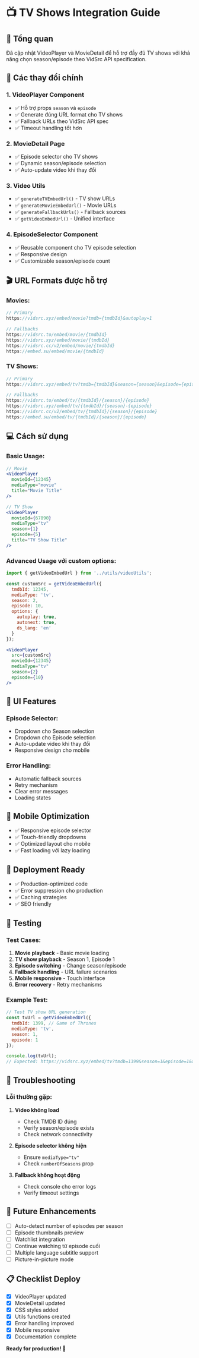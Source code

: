 # 📺 TV Shows Integration Guide

## 🎯 Tổng quan

Đã cập nhật VideoPlayer và MovieDetail để hỗ trợ đầy đủ TV shows với khả năng chọn season/episode theo VidSrc API specification.

## 🔧 Các thay đổi chính

### 1. **VideoPlayer Component**
- ✅ Hỗ trợ props `season` và `episode`
- ✅ Generate đúng URL format cho TV shows
- ✅ Fallback URLs theo VidSrc API spec
- ✅ Timeout handling tốt hơn

### 2. **MovieDetail Page**
- ✅ Episode selector cho TV shows
- ✅ Dynamic season/episode selection
- ✅ Auto-update video khi thay đổi

### 3. **Video Utils**
- ✅ `generateTVEmbedUrl()` - TV show URLs
- ✅ `generateMovieEmbedUrl()` - Movie URLs
- ✅ `generateFallbackUrls()` - Fallback sources
- ✅ `getVideoEmbedUrl()` - Unified interface

### 4. **EpisodeSelector Component**
- ✅ Reusable component cho TV episode selection
- ✅ Responsive design
- ✅ Customizable season/episode count

## 🎬 URL Formats được hỗ trợ

### Movies:
```javascript
// Primary
https://vidsrc.xyz/embed/movie?tmdb={tmdbId}&autoplay=1

// Fallbacks
https://vidsrc.to/embed/movie/{tmdbId}
https://vidsrc.xyz/embed/movie/{tmdbId}
https://vidsrc.cc/v2/embed/movie/{tmdbId}
https://embed.su/embed/movie/{tmdbId}
```

### TV Shows:
```javascript
// Primary
https://vidsrc.xyz/embed/tv?tmdb={tmdbId}&season={season}&episode={episode}&autoplay=1&autonext=1

// Fallbacks
https://vidsrc.to/embed/tv/{tmdbId}/{season}/{episode}
https://vidsrc.xyz/embed/tv/{tmdbId}/{season}-{episode}
https://vidsrc.cc/v2/embed/tv/{tmdbId}/{season}/{episode}
https://embed.su/embed/tv/{tmdbId}/{season}/{episode}
```

## 💻 Cách sử dụng

### Basic Usage:
```jsx
// Movie
<VideoPlayer 
  movieId={12345}
  mediaType="movie"
  title="Movie Title"
/>

// TV Show
<VideoPlayer 
  movieId={67890}
  mediaType="tv"
  season={1}
  episode={5}
  title="TV Show Title"
/>
```

### Advanced Usage với custom options:
```jsx
import { getVideoEmbedUrl } from '../utils/videoUtils';

const customSrc = getVideoEmbedUrl({
  tmdbId: 12345,
  mediaType: 'tv',
  season: 2,
  episode: 10,
  options: {
    autoplay: true,
    autonext: true,
    ds_lang: 'en'
  }
});

<VideoPlayer 
  src={customSrc}
  movieId={12345}
  mediaType="tv"
  season={2}
  episode={10}
/>
```

## 🎨 UI Features

### Episode Selector:
- Dropdown cho Season selection
- Dropdown cho Episode selection
- Auto-update video khi thay đổi
- Responsive design cho mobile

### Error Handling:
- Automatic fallback sources
- Retry mechanism
- Clear error messages
- Loading states

## 📱 Mobile Optimization

- ✅ Responsive episode selector
- ✅ Touch-friendly dropdowns
- ✅ Optimized layout cho mobile
- ✅ Fast loading với lazy loading

## 🔄 Deployment Ready

- ✅ Production-optimized code
- ✅ Error suppression cho production
- ✅ Caching strategies
- ✅ SEO friendly

## 🧪 Testing

### Test Cases:
1. **Movie playback** - Basic movie loading
2. **TV show playback** - Season 1, Episode 1
3. **Episode switching** - Change season/episode
4. **Fallback handling** - URL failure scenarios
5. **Mobile responsive** - Touch interface
6. **Error recovery** - Retry mechanisms

### Example Test:
```javascript
// Test TV show URL generation
const tvUrl = getVideoEmbedUrl({
  tmdbId: 1399, // Game of Thrones
  mediaType: 'tv',
  season: 1,
  episode: 1
});

console.log(tvUrl);
// Expected: https://vidsrc.xyz/embed/tv?tmdb=1399&season=1&episode=1&autoplay=1&autonext=1
```

## 🐛 Troubleshooting

### Lỗi thường gặp:

1. **Video không load**
   - Check TMDB ID đúng
   - Verify season/episode exists
   - Check network connectivity

2. **Episode selector không hiện**
   - Ensure `mediaType="tv"`
   - Check `numberOfSeasons` prop

3. **Fallback không hoạt động**
   - Check console cho error logs
   - Verify timeout settings

## 🚀 Future Enhancements

- [ ] Auto-detect number of episodes per season
- [ ] Episode thumbnails preview
- [ ] Watchlist integration
- [ ] Continue watching từ episode cuối
- [ ] Multiple language subtitle support
- [ ] Picture-in-picture mode

## 📋 Checklist Deploy

- [x] VideoPlayer updated
- [x] MovieDetail updated
- [x] CSS styles added
- [x] Utils functions created
- [x] Error handling improved
- [x] Mobile responsive
- [x] Documentation complete

**Ready for production! 🎉**
